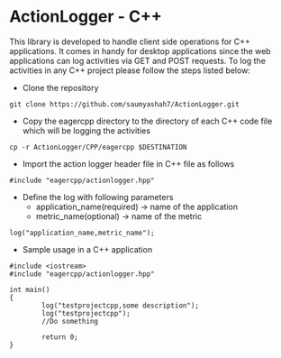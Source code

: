 # ActionLogger - C++

This library is developed to handle client side operations for C++ applications. It comes in handy for desktop applications since the web applications can log activities via GET and POST requests. To log the activities in any C++ project please follow the steps listed below:

- Clone the repository
```
git clone https://github.com/saumyashah7/ActionLogger.git
```

- Copy the eagercpp directory to the directory of each C++ code file which will be logging the activities
```
cp -r ActionLogger/CPP/eagercpp $DESTINATION
```

- Import the action logger header file in C++ file as follows
```
#include "eagercpp/actionlogger.hpp"
```

- Define the log with following parameters
	- application_name(required) -> name of the application
	- metric_name(optional) -> name of the metric
```
log("application_name,metric_name");
```

- Sample usage in a C++ application
```
#include <iostream>
#include "eagercpp/actionlogger.hpp"

int main()
{
        log("testprojectcpp,some description");
        log("testprojectcpp");
		//Do something

        return 0;
}
```